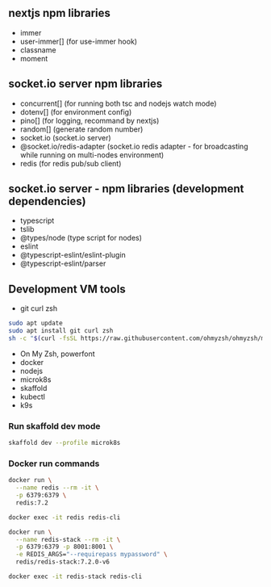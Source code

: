 ## nextjs npm libraries
- immer
- user-immer[] (for use-immer hook)
- classname
- moment

## socket.io server npm libraries
- concurrent[] (for running both tsc and nodejs watch mode)
- dotenv[] (for environment config)
- pino[] (for logging, recommand by nextjs)
- random[] (generate random number)
- socket.io (socket.io server)
- @socket.io/redis-adapter (socket.io redis adapter - for broadcasting while running on multi-nodes environment)
- redis (for redis pub/sub client)

## socket.io server - npm libraries (development dependencies)
- typescript
- tslib
- @types/node (type script for nodes)
- eslint
- @typescript-eslint/eslint-plugin
- @typescript-eslint/parser

## Development VM tools
- git curl zsh
```bash
sudo apt update
sudo apt install git curl zsh
sh -c "$(curl -fsSL https://raw.githubusercontent.com/ohmyzsh/ohmyzsh/master/tools/install.sh)"
```
- On My Zsh, powerfont
- docker
- nodejs
- microk8s
- skaffold
- kubectl
- k9s

### Run skaffold dev mode
```bash
skaffold dev --profile microk8s
```
### Docker run commands
```bash
docker run \
  --name redis --rm -it \
  -p 6379:6379 \
  redis:7.2
```

```bash
docker exec -it redis redis-cli
```

```bash
docker run \
  --name redis-stack --rm -it \
  -p 6379:6379 -p 8001:8001 \
  -e REDIS_ARGS="--requirepass mypassword" \
  redis/redis-stack:7.2.0-v6
```

```bash
docker exec -it redis-stack redis-cli
```

